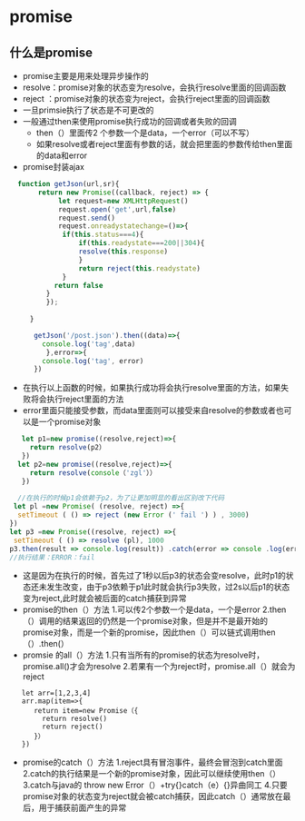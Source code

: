 # promise
## 什么是promise
  - promise主要是用来处理异步操作的
  - resolve：promise对象的状态变为resolve，会执行resolve里面的回调函数
  - reject ：promise对象的状态变为reject，会执行reject里面的回调函数
  - 一旦primsie执行了状态是不可更改的
  - 一般通过then来使用promise执行成功的回调或者失败的回调
    - then（）里面传2 个参数一个是data，一个error（可以不写）
    - 如果resolve或者reject里面有参数的话，就会把里面的参数传给then里面的data和error
- promise封装ajax
 ```javascript
   function getJson(url,sr){
        return new Promise((callback, reject) => {
             let request=new XMLHttpRequest()
             request.open('get',url,false)
             request.send()
             request.onreadystatechange=()=>{
              if(this.status===4){
                  if(this.readystate===200||304){
                  resolve(this.response)
                  }
                  return reject(this.readystate)
              }
            return false
          }
          });
          
      }
 ```
      
```javascript
      getJson('/post.json').then((data)=>{
        console.log('tag',data)
         },error=>{
        console.log('tag', error)
      })
```
- 在执行以上函数的时候，如果执行成功将会执行resolve里面的方法，如果失败将会执行reject里面的方法
- error里面只能接受参数，而data里面则可以接受来自resolve的参数或者也可以是一个promise对象
```javascript
   let p1=new promise((resolve,reject)=>{
     return resolve(p2）
   })
  let p2=new promise((resolve,reject)=>{
     return resolve(console（'zgl'））
   })
   
  //在执行的时候p1会依赖于p2，为了让更加明显的看出区别改下代码
 let pl =new Promise( (resolve, reject) =>{
  setTimeout ( () => reject (new Error (' fail ') ) , 3000) 
}) 
let p3 =new Promise((resolve, reject) =>{ 
 setTimeout ( () => resolve (pl), 1000
p3.then(result => console.log(result)) .catch(error => console .log(error)) 
//执行结果：ERROR：fail
```
- 这是因为在执行的时候，首先过了1秒以后p3的状态会变resolve，此时p1的状态还未发生改变，由于p3依赖于p1此时就会执行p3失败，过2s以后p1的状态变为reject,此时就会被后面的catch捕获到异常
- promise的then（）方法
1.可以传2个参数一个是data，一个是error
2.then（）调用的结果返回的仍然是一个promise对象，但是并不是最开始的promise对象，而是一个新的promise，因此then（）可以链式调用then（）.then(）
- promsie 的all（）方法
 1.只有当所有的promise的状态为resolve时，promise.all()才会为resolve
 2.若果有一个为reject时，promise.all（）就会为reject
```
   let arr=[1,2,3,4]
   arr.map(item=>{
      return item=new Promise（{
        return resolve()
        return reject()
      }）
   })
   ```
- promise的catch（）方法
1.reject具有冒泡事件，最终会冒泡到catch里面
2.catch的执行结果是一个新的promise对象，因此可以继续使用then（）
3.catch与java的 throw new Error（）+try{}catch（e）{}异曲同工
4.只要promise对象的状态变为reject就会被catch捕获，因此catch（）通常放在最后，用于捕获前面产生的异常
